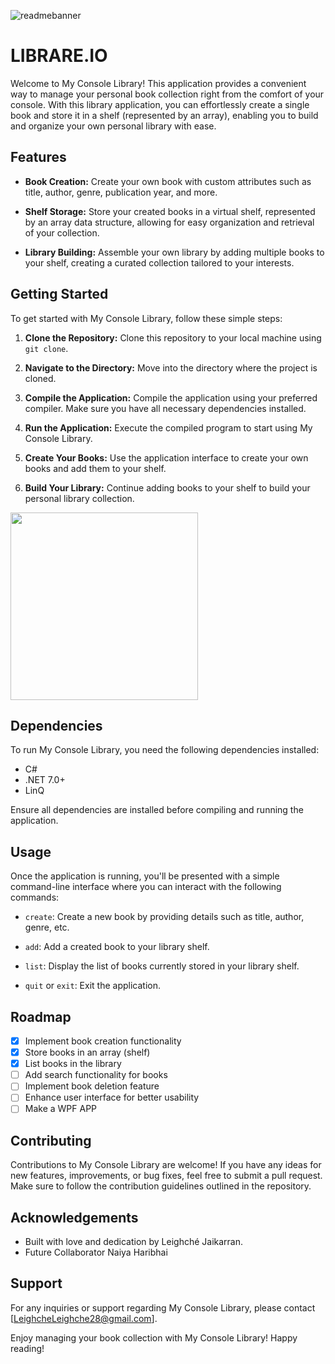 ![readmebanner](https://github.com/noturlee/Library-Console-App/assets/100778149/7045bd4a-4fb5-4dc6-a1e5-17f2686104df)

# LIBRARE.IO

Welcome to My Console Library! This application provides a convenient way to manage your personal book collection right from the comfort of your console. With this library application, you can effortlessly create a single book and store it in a shelf (represented by an array), enabling you to build and organize your own personal library with ease.

## Features

- **Book Creation:** Create your own book with custom attributes such as title, author, genre, publication year, and more.
  
- **Shelf Storage:** Store your created books in a virtual shelf, represented by an array data structure, allowing for easy organization and retrieval of your collection.

- **Library Building:** Assemble your own library by adding multiple books to your shelf, creating a curated collection tailored to your interests.

## Getting Started

To get started with My Console Library, follow these simple steps:

1. **Clone the Repository:** Clone this repository to your local machine using `git clone`.

2. **Navigate to the Directory:** Move into the directory where the project is cloned.

3. **Compile the Application:** Compile the application using your preferred compiler. Make sure you have all necessary dependencies installed.

4. **Run the Application:** Execute the compiled program to start using My Console Library.

5. **Create Your Books:** Use the application interface to create your own books and add them to your shelf.

6. **Build Your Library:** Continue adding books to your shelf to build your personal library collection.

<img src ="https://ugokawaii.com/wp-content/uploads/2023/03/reading.gif" width="300"/>


## Dependencies

To run My Console Library, you need the following dependencies installed:

- C# 
- .NET 7.0+
- LinQ

Ensure all dependencies are installed before compiling and running the application.

## Usage

Once the application is running, you'll be presented with a simple command-line interface where you can interact with the following commands:

- `create`: Create a new book by providing details such as title, author, genre, etc.

- `add`: Add a created book to your library shelf.

- `list`: Display the list of books currently stored in your library shelf.

- `quit` or `exit`: Exit the application.


## Roadmap

- [x] Implement book creation functionality
- [x] Store books in an array (shelf)
- [x] List books in the library
- [ ] Add search functionality for books
- [ ] Implement book deletion feature
- [ ] Enhance user interface for better usability
- [ ] Make a WPF APP

## Contributing

Contributions to My Console Library are welcome! If you have any ideas for new features, improvements, or bug fixes, feel free to submit a pull request. Make sure to follow the contribution guidelines outlined in the repository.

## Acknowledgements

- Built with love and dedication by Leighché Jaikarran.
- Future Collaborator Naiya Haribhai

## Support

For any inquiries or support regarding My Console Library, please contact [LeighcheLeighche28@gmail.com].

Enjoy managing your book collection with My Console Library! Happy reading!
